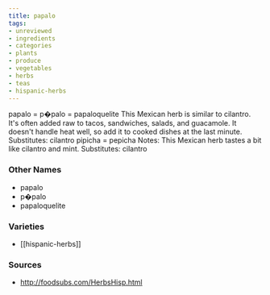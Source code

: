 ```yaml
---
title: papalo
tags:
- unreviewed
- ingredients
- categories
- plants
- produce
- vegetables
- herbs
- teas
- hispanic-herbs
---
```

papalo = p�palo = papaloquelite This Mexican herb is similar to cilantro. It's often added raw to tacos, sandwiches, salads, and guacamole. It doesn't handle heat well, so add it to cooked dishes at the last minute. Substitutes: cilantro pipicha = pepicha Notes: This Mexican herb tastes a bit like cilantro and mint. Substitutes: cilantro

### Other Names

* papalo
* p�palo
* papaloquelite

### Varieties

* [[hispanic-herbs]]

### Sources
* http://foodsubs.com/HerbsHisp.html
